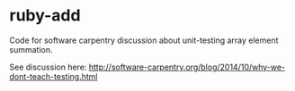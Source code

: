 # ruby-add

Code for software carpentry discussion about unit-testing array element summation.

See discussion here: http://software-carpentry.org/blog/2014/10/why-we-dont-teach-testing.html
